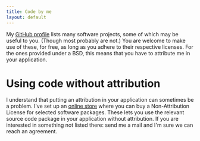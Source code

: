 ```yaml
---
title: Code by me
layout: default
---
```


My [GitHub profile][github] lists many software projects, some of which may be useful to
you. (Though most probably are not.) You are welcome to make use of these, for free, as
long as you adhere to their respective licenses. For the ones provided under a BSD, this
means that you have to attribute me in your application.

# Using code without attribution

I understand that putting an attribution in your application can sometimes be a problem.
I've set up an [online store][] where you can buy a Non-Attribution License for selected
software packages. These lets you use the relevant source code package in your application
without attribution. If you are interested in something not listed there: send me a mail
and I'm sure we can reach an agreement.

[online store]: http://sites.fastspring.com/stig/product/sourcecode

[github]: http://github.com/stig
